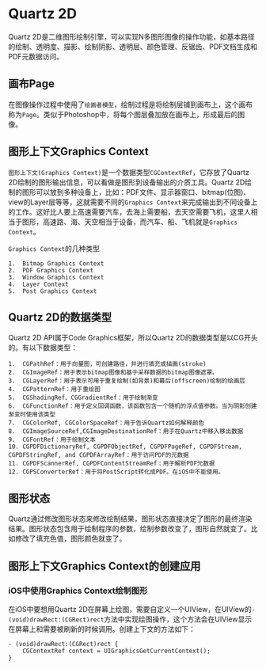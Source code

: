 # Quartz 2D

Quartz 2D是二维图形绘制引擎，可以实现N多图形图像的操作功能，如基本路径的绘制、透明度、描影、绘制阴影、透明层、颜色管理、反锯齿、PDF文档生成和PDF元数据访问。

## 画布Page

在图像操作过程中使用了`绘画者模型`，绘制过程是将绘制层铺到画布上，这个画布称为`Page`。类似于Photoshop中，将每个图层叠加放在画布上，形成最后的图像。

## 图形上下文Graphics Context

`图形上下文(Graphics Context)`是一个数据类型`CGContextRef`，它存放了Quartz 2D绘制的图形输出信息，可以看做是图形到设备输出的介质工具。Quartz 2D绘制的图形可以放到多种设备上，比如：PDF文件、显示器窗口、bitmap(位图)、view的Layer层等等，这就需要不同的`Graphics Context`来完成输出到不同设备上的工作。这好比人要上高速需要汽车，去海上需要船，去天空需要飞机，这里人相当于图形，高速路、海、天空相当于设备，而汽车、船、飞机就是`Graphics Context`。

`Graphics Context`的几种类型

```
1.	Bitmap Graphics Context
2.	PDF Graphics Context
3.	Window Graphics Context
4.	Layer Context
5.	Post Graphics Context
```

## Quartz 2D的数据类型

Quartz 2D API属于Code Graphics框架，所以Quartz 2D的数据类型是以CG开头的。有以下数据类型：

```
1.	CGPathRef：用于向量图，可创建路径，并进行填充或描画(stroke)
2.	CGImageRef：用于表示bitmap图像和基于采样数据的bitmap图像遮罩。
3.	CGLayerRef：用于表示可用于重复绘制(如背景)和幕后(offscreen)绘制的绘画层
4.	CGPatternRef：用于重绘图
5.	CGShadingRef、CGGradientRef：用于绘制渐变
6.	CGFunctionRef：用于定义回调函数，该函数包含一个随机的浮点值参数。当为阴影创建渐变时使用该类型
7.	CGColorRef, CGColorSpaceRef：用于告诉Quartz如何解释颜色
8.	CGImageSourceRef,CGImageDestinationRef：用于在Quartz中移入移出数据
9.	CGFontRef：用于绘制文本
10.	CGPDFDictionaryRef, CGPDFObjectRef, CGPDFPageRef, CGPDFStream, CGPDFStringRef, and CGPDFArrayRef：用于访问PDF的元数据
11.	CGPDFScannerRef, CGPDFContentStreamRef：用于解析PDF元数据
12.	CGPSConverterRef：用于将PostScript转化成PDF。在iOS中不能使用。
```

## 图形状态

Quartz通过修改图形状态来修改绘制结果，图形状态直接决定了图形的最终渲染结果。图形状态包含用于绘制程序的参数，绘制参数改变了，图形自然就变了。比如修改了填充色值，图形颜色就变了。

## 图形上下文Graphics Context的创建应用

### iOS中使用Graphics Context绘制图形

在iOS中要想用Quartz 2D在屏幕上绘图，需要自定义一个UIView，在UIView的`- (void)drawRect:(CGRect)rect`方法中实现绘图操作，这个方法会在UIView显示在屏幕上和需要被刷新的时候调用。创建上下文的方法如下：

```
- (void)drawRect:(CGRect)rect {
    CGContextRef context = UIGraphicsGetCurrentContext();
}
```

